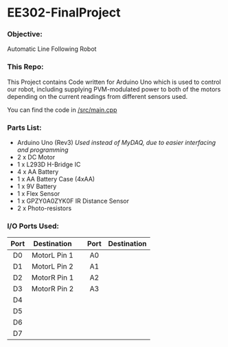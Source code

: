 # EE302-FinalProject

### Objective:

Automatic Line Following Robot

### This Repo:

This Project contains Code written for Arduino Uno which is used to control our
robot, including supplying PVM-modulated power to both of the motors depending
on the current readings from different sensors used.

You can find the code in [/src/main.cpp](https://github.com/colbyjanecka/EE302-FinalProject/blob/master/src/main.cpp)

### Parts List:

* Arduino Uno (Rev3)
   *Used instead of MyDAQ, due to easier interfacing and programming*
* 2 x DC Motor
* 1 x L293D H-Bridge IC
* 4 x AA Battery
* 1 x AA Battery Case (4xAA)
* 1 x 9V Battery
* 1 x Flex Sensor
* 1 x GPZY0A0ZYK0F IR Distance Sensor
* 2 x Photo-resistors

### I/O Ports Used:

| Port     | Destination   |     | Port     | Destination   |
|:--------:|:-------------:| --- |:--------:|:-------------:|
| D0       | MotorL Pin 1  |     | A0       |               |
| D1       | MotorL Pin 2  |     | A1       |               |
| D2       | MotorR Pin 1  |     | A2       |               |
| D3       | MotorR Pin 2  |     | A3       |               |
| D4       |               |     |          |               |
| D5       |               |     |          |               |
| D6       |               |     |          |               |
| D7       |               |     |          |               |
